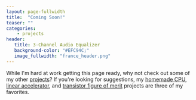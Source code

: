 ```yaml
---
layout: page-fullwidth
title:  "Coming Soon!"
teaser: ""
categories:
    - projects
header:
   title: 3-Channel Audio Equalizer
   background-color: "#EFC94C;"
   image_fullwidth: "france_header.png"
---
```


<!-- title: Audio Control at your Fingertips -->
<!-- teaser: Independent Project -->

While I'm hard at work getting this page ready, why not check out some of my other [projects](https://grantgiesbrecht.com/projects/)? If you're looking for suggestions, my [homemade CPU](https://grantgiesbrecht.com/projects/blinkenrechner/), [linear accelerator](https://grantgiesbrecht.com/projects/meqalac/), and [transistor figure of merit](https://grantgiesbrecht.com/projects/fom/) projects are three of my favorites.

